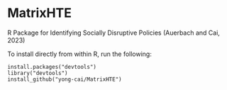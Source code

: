 # MatrixHTE
R Package for Identifying Socially Disruptive Policies (Auerbach and Cai, 2023)

To install directly from within R, run the following:
 ```
install.packages("devtools")
library("devtools")
install_github("yong-cai/MatrixHTE")
```
